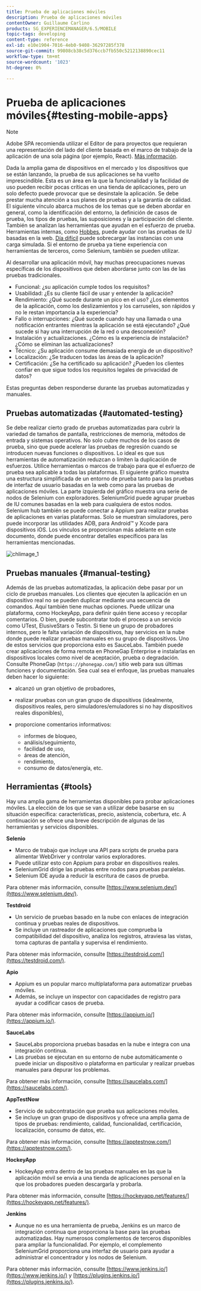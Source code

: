```yaml
---
title: Prueba de aplicaciones móviles
description: Prueba de aplicaciones móviles
contentOwner: Guillaume Carlino
products: SG_EXPERIENCEMANAGER/6.5/MOBILE
topic-tags: developing
content-type: reference
exl-id: e10e1904-7016-4eb0-9408-36297285f378
source-git-commit: 99808cb38c5d376ccb7fb550c5212138890cec11
workflow-type: tm+mt
source-wordcount: '1023'
ht-degree: 0%

---
```


# Prueba de aplicaciones móviles{#testing-mobile-apps}

>[!NOTE]
>
>Adobe SPA recomienda utilizar el Editor de para proyectos que requieran una representación del lado del cliente basada en el marco de trabajo de la aplicación de una sola página (por ejemplo, React). [Más información](/help/sites-developing/spa-overview.md).

Dada la amplia gama de dispositivos en el mercado y los dispositivos que se están lanzando, la prueba de sus aplicaciones se ha vuelto imprescindible. Esta es un área en la que la funcionalidad y la facilidad de uso pueden recibir pocas críticas en una tienda de aplicaciones, pero un solo defecto puede provocar que se desinstale la aplicación. Se debe prestar mucha atención a sus planes de pruebas y a la garantía de calidad. El siguiente vínculo abarca muchos de los temas que se deben abordar en general, como la identificación del entorno, la definición de casos de prueba, los tipos de pruebas, las suposiciones y la participación del cliente. También se analizan las herramientas que ayudan en el esfuerzo de prueba. Herramientas internas, como [Hobbes](/help/sites-developing/hobbes.md), puede ayudar con las pruebas de IU basadas en la web. [Día difícil](/help/sites-developing/tough-day.md) puede sobrecargar las instancias con una carga simulada. Si el entorno de prueba ya tiene experiencia con herramientas de terceros, como Selenium, también se pueden utilizar.

Al desarrollar una aplicación móvil, hay muchas preocupaciones nuevas específicas de los dispositivos que deben abordarse junto con las de las pruebas tradicionales.

* Funcional: ¿su aplicación cumple todos los requisitos?
* Usabilidad: ¿Es su cliente fácil de usar y entender la aplicación?
* Rendimiento: ¿Qué sucede durante un pico en el uso? ¿Los elementos de la aplicación, como los deslizamientos y los carruseles, son rápidos y no le restan importancia a la experiencia?
* Fallo o interrupciones: ¿Qué sucede cuando hay una llamada o una notificación entrantes mientras la aplicación se está ejecutando? ¿Qué sucede si hay una interrupción de la red o una desconexión?
* Instalación y actualizaciones. ¿Cómo es la experiencia de instalación? ¿Cómo se eliminan las actualizaciones?
* Técnico: ¿Su aplicación consume demasiada energía de un dispositivo?
* Localización: ¿Se traducen todas las áreas de la aplicación?
* Certificación: ¿Se ha certificado su aplicación? ¿Pueden los clientes confiar en que sigue todos los requisitos legales de privacidad de datos?

Estas preguntas deben responderse durante las pruebas automatizadas y manuales.

## Pruebas automatizadas {#automated-testing}

Se debe realizar cierto grado de pruebas automatizadas para cubrir la variedad de tamaños de pantalla, restricciones de memoria, métodos de entrada y sistemas operativos. No solo cubre muchos de los casos de prueba, sino que puede acelerar las pruebas de regresión cuando se introducen nuevas funciones o dispositivos. Lo ideal es que sus herramientas de automatización reduzcan o limiten la duplicación de esfuerzos. Utilice herramientas o marcos de trabajo para que el esfuerzo de prueba sea aplicable a todas las plataformas. El siguiente gráfico muestra una estructura simplificada de un entorno de prueba tanto para las pruebas de interfaz de usuario basadas en la web como para las pruebas de aplicaciones móviles. La parte izquierda del gráfico muestra una serie de nodos de Selenium con exploradores. SeleniumGrid puede agrupar pruebas de IU comunes basadas en la web para cualquiera de estos nodos. Selenium hub también se puede conectar a Appium para realizar pruebas de aplicaciones en varias plataformas. Solo se muestran simuladores, pero puede incorporar las utilidades ADB, para Android™ y Xcode para dispositivos iOS. Los vínculos se proporcionan más adelante en este documento, donde puede encontrar detalles específicos para las herramientas mencionadas.

![chlimage_1](assets/chlimage_1.jpeg)

## Pruebas manuales {#manual-testing}

Además de las pruebas automatizadas, la aplicación debe pasar por un ciclo de pruebas manuales. Los clientes que ejecuten la aplicación en un dispositivo real no se pueden duplicar mediante una secuencia de comandos. Aquí también tiene muchas opciones. Puede utilizar una plataforma, como HockeyApp, para definir quién tiene acceso y recopilar comentarios. O bien, puede subcontratar todo el proceso a un servicio como UTest, ElusiveStars o Testin. Si tiene un grupo de probadores internos, pero le falta variación de dispositivos, hay servicios en la nube donde puede realizar pruebas manuales en su grupo de dispositivos. Uno de estos servicios que proporciona esto es SauceLabs. También puede crear aplicaciones de forma remota en PhoneGap Enterprise e instalarlas en dispositivos locales como nivel de aceptación, prueba o degradación. Consulte PhoneGap (`https://phonegap.com/`) sitio web para sus últimas funciones y documentación. Sea cual sea el enfoque, las pruebas manuales deben hacer lo siguiente:

* alcanzó un gran objetivo de probadores,
* realizar pruebas con un gran grupo de dispositivos (idealmente, dispositivos reales, pero simuladores/emuladores si no hay dispositivos reales disponibles),
* proporcione comentarios informativos:

   * informes de bloqueo,
   * análisis/seguimiento,
   * facilidad de uso,
   * áreas de atención,
   * rendimiento,
   * consumo de datos/energía, etc.

## Herramientas {#tools}

Hay una amplia gama de herramientas disponibles para probar aplicaciones móviles. La elección de los que se van a utilizar debe basarse en su situación específica: características, precio, asistencia, cobertura, etc. A continuación se ofrece una breve descripción de algunas de las herramientas y servicios disponibles.

**Selenio**

* Marco de trabajo que incluye una API para scripts de prueba para alimentar WebDriver y controlar varios exploradores.
* Puede utilizar esto con Appium para probar en dispositivos reales.
* SeleniumGrid dirige las pruebas entre nodos para pruebas paralelas.
* Selenium IDE ayuda a reducir la escritura de casos de prueba.

Para obtener más información, consulte [https://www.selenium.dev/](https://www.selenium.dev/).

**Testdroid**

* Un servicio de pruebas basado en la nube con enlaces de integración continua y pruebas reales de dispositivos.
* Se incluye un rastreador de aplicaciones que comprueba la compatibilidad del dispositivo, analiza los registros, atraviesa las vistas, toma capturas de pantalla y supervisa el rendimiento.

Para obtener más información, consulte [https://testdroid.com/](https://testdroid.com/).

**Apio**

* Appium es un popular marco multiplataforma para automatizar pruebas móviles.
* Además, se incluye un inspector con capacidades de registro para ayudar a codificar casos de prueba.

Para obtener más información, consulte [https://appium.io/](https://appium.io/).

**SauceLabs**

* SauceLabs proporciona pruebas basadas en la nube e integra con una integración continua.
* Las pruebas se ejecutan en su entorno de nube automáticamente o puede iniciar un dispositivo o plataforma en particular y realizar pruebas manuales para depurar los problemas.

Para obtener más información, consulte [https://saucelabs.com/](https://saucelabs.com/).

**AppTestNow**

* Servicio de subcontratación que prueba sus aplicaciones móviles.
* Se incluye un gran grupo de dispositivos y ofrece una amplia gama de tipos de pruebas: rendimiento, calidad, funcionalidad, certificación, localización, consumo de datos, etc.

Para obtener más información, consulte [https://apptestnow.com/](https://apptestnow.com/).

**HockeyApp**

* HockeyApp entra dentro de las pruebas manuales en las que la aplicación móvil se envía a una tienda de aplicaciones personal en la que los probadores pueden descargarla y probarla.

Para obtener más información, consulte [https://hockeyapp.net/features/](https://hockeyapp.net/features/).

**Jenkins**

* Aunque no es una herramienta de prueba, Jenkins es un marco de integración continua que proporciona la base para las pruebas automatizadas. Hay numerosos complementos de terceros disponibles para ampliar la funcionalidad. Por ejemplo, el complemento SeleniumGrid proporciona una interfaz de usuario para ayudar a administrar el concentrador y los nodos de Selenium.

Para obtener más información, consulte [https://www.jenkins.io/](https://www.jenkins.io/) y [https://plugins.jenkins.io/](https://plugins.jenkins.io/).

